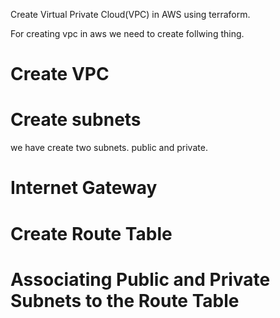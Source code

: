 Create Virtual Private Cloud(VPC) in AWS using terraform.

For creating vpc in aws we need to create follwing thing.
# Create VPC

# Create subnets
we have create two subnets. public and private.

# Internet Gateway

# Create Route Table

# Associating Public and Private Subnets to the Route Table
